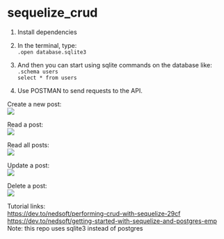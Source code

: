 # sequelize_crud

1. Install dependencies
2. In the terminal, type:  
`.open database.sqlite3`

3. And then you can start using sqlite commands on the database like:  
`.schema users`  
`select * from users`  

4. Use POSTMAN to send requests to the API.  

Create a new post:  
![](https://i.imgur.com/CzPsDSj.png)  

Read a post:  
![](https://i.imgur.com/BtCvqnn.png)  

Read all posts:  
![](https://i.imgur.com/VASOLBT.png)  

Update a post:  
![](https://i.imgur.com/tNHOoAC.png)  

Delete a post:  
![](https://i.imgur.com/2q8Pdla.png)  

Tutorial links:  
https://dev.to/nedsoft/performing-crud-with-sequelize-29cf  
https://dev.to/nedsoft/getting-started-with-sequelize-and-postgres-emp  
Note: this repo uses sqlite3 instead of postgres
